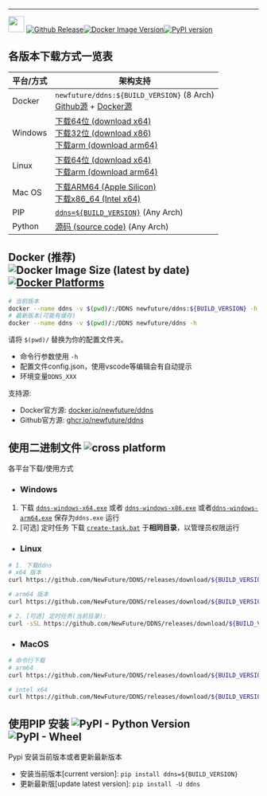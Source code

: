 
---

[<img src="https://ddns.newfuture.cc/doc/img/ddns.svg" height="32px"/>](https://ddns.newfuture.cc)
[![Github Release](https://img.shields.io/github/v/tag/newfuture/ddns?include_prereleases&filter=${BUILD_VERSION}&style=for-the-badge&logo=github&label=DDNS&color=success)](https://github.com/NewFuture/DDNS/releases/${BUILD_VERSION})[![Docker Image Version](https://img.shields.io/docker/v/newfuture/ddns/${BUILD_VERSION}?label=Docker&logo=docker&style=for-the-badge)](https://hub.docker.com/r/newfuture/ddns/tags?name=${BUILD_VERSION})[![PyPI version](https://img.shields.io/pypi/v/ddns/${BUILD_VERSION}?logo=python&style=for-the-badge)](https://pypi.org/project/ddns/${BUILD_VERSION})

## 各版本下载方式一览表

| 平台/方式   |架构支持  |
| ----------- |---------------------- |
| Docker      | `newfuture/ddns:${BUILD_VERSION}` (8 Arch) <br> [Github源](https://ghcr.io/newfuture/ddns) + [Docker源](https://hub.docker.com/r/newfuture/ddns) |
| Windows     | [下载64位 (download x64)](https://github.com/NewFuture/DDNS/releases/download/${BUILD_VERSION}/ddns-windows-x64.exe) <br> [下载32位 (download x86)](https://github.com/NewFuture/DDNS/releases/download/${BUILD_VERSION}/ddns-windows-x86.exe) <br> [下载arm (download arm64)](https://github.com/NewFuture/DDNS/releases/download/${BUILD_VERSION}/ddns-windows-arm64.exe) |
| Linux |  [下载64位 (download x64)](https://github.com/NewFuture/DDNS/releases/download/${BUILD_VERSION}/ddns-linux-x64) <br> [下载arm (download arm64)](https://github.com/NewFuture/DDNS/releases/download/${BUILD_VERSION}/ddns-linux-arm64) |
| Mac OS    |  [下载ARM64 (Apple Silicon)](https://github.com/NewFuture/DDNS/releases/download/${BUILD_VERSION}/ddns-mac-arm64) <br> [下载x86_64 (Intel x64)](https://github.com/NewFuture/DDNS/releases/download/${BUILD_VERSION}/ddns-mac-x64) |
| PIP  | [`ddns=${BUILD_VERSION}`](https://pypi.org/project/ddns/${BUILD_VERSION}) (Any Arch) |
|Python | [源码 (source code)](https://github.com/NewFuture/DDNS/archive/refs/tags/${BUILD_VERSION}.zip) (Any Arch) |

## Docker (推荐) ![Docker Image Size (latest by date)](https://img.shields.io/docker/image-size/newfuture/ddns/${BUILD_VERSION}?style=social)[![Docker Platforms](https://img.shields.io/badge/arch-amd64%20%7C%20arm64%20%7C%20arm%2Fv7%20%7C%20arm%2Fv6%20%7C%20ppc64le%20%7C%20s390x%20%7C%20386%20%7C%20mips64le-blue?logo=docker&style=social)](https://hub.docker.com/r/newfuture/ddns)

```bash
# 当前版本
docker --name ddns -v $(pwd)/:/DDNS newfuture/ddns:${BUILD_VERSION} -h
# 最新版本(可能有缓存)
docker --name ddns -v $(pwd)/:/DDNS newfuture/ddns -h
```

请将 `$(pwd)/` 替换为你的配置文件夹。

* 命令行参数使用 `-h`
* 配置文件config.json，使用vscode等编辑会有自动提示
* 环境变量`DDNS_XXX`

支持源:

* Docker官方源: [docker.io/newfuture/ddns](https://hub.docker.com/r/newfuture/ddns)
* Github官方源: [ghcr.io/newfuture/ddns](https://github.com/NewFuture/DDNS/pkgs/container/ddns)

## 使用二进制文件 ![cross platform](https://img.shields.io/badge/system-Windows_%7C%20Linux_%7C%20MacOS-success.svg?style=social)

各平台下载/使用方式

* ### Windows

1. 下载 [`ddns-windows-x64.exe`](https://github.com/NewFuture/DDNS/releases/download/${BUILD_VERSION}/ddns-windows-x64.exe) 或者 [`ddns-windows-x86.exe`](https://github.com/NewFuture/DDNS/releases/download/${BUILD_VERSION}/ddns-windows-x86.exe) 或者[`ddns-windows-arm64.exe`](https://github.com/NewFuture/DDNS/releases/download/${BUILD_VERSION}/ddns-windows-arm64.exe) 保存为`ddns.exe` 运行
2. [可选] 定时任务 下载 [`create-task.bat`](https://github.com/NewFuture/DDNS/releases/download/${BUILD_VERSION}/create-task.bat) 于**相同目录**，以管理员权限运行

* ### Linux

```bash
# 1. 下载ddns 
# x64 版本
curl https://github.com/NewFuture/DDNS/releases/download/${BUILD_VERSION}/ddns-linux-x64 -#SLo ddns && chmod +x ddns

# arm64 版本
curl https://github.com/NewFuture/DDNS/releases/download/${BUILD_VERSION}/ddns-linux-arm64 -#SLo ddns && chmod +x ddns

# 2. [可选] 定时任务(当前目录): 
curl -sSL https://github.com/NewFuture/DDNS/releases/download/${BUILD_VERSION}/create-task.sh | bash
```

* ### MacOS

```sh
# 命令行下载
# arm64
curl https://github.com/NewFuture/DDNS/releases/download/${BUILD_VERSION}/ddns-mac-arm64 -#SLo ddns && chmod +x ddns

# intel x64
curl https://github.com/NewFuture/DDNS/releases/download/${BUILD_VERSION}/ddns-mac-x64 -#SLo ddns && chmod +x ddns
```

## 使用PIP 安装 ![PyPI - Python Version](https://img.shields.io/pypi/pyversions/ddns/${BUILD_VERSION}.svg?style=social) ![PyPI - Wheel](https://img.shields.io/pypi/wheel/ddns.${BUILD_VERSION}.svg?style=social)

Pypi 安装当前版本或者更新最新版本

* 安装当前版本[current version]: `pip install ddns=${BUILD_VERSION}`
* 更新最新版[update latest version]: `pip install -U ddns`
